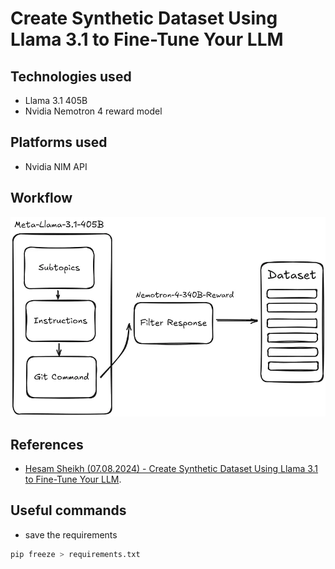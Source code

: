 # Create Synthetic Dataset Using Llama 3.1 to Fine-Tune Your LLM

## Technologies used

- Llama 3.1 405B 
- Nvidia Nemotron 4 reward model

## Platforms used

- Nvidia NIM API

## Workflow
![Workflow for the creation of Synthetic Dataset](docs/image.png)




## References

- [Hesam Sheikh (07.08.2024) - Create Synthetic Dataset Using Llama 3.1 to Fine-Tune Your LLM](https://towardsdatascience.com/create-a-synthetic-dataset-using-llama-3-1-405b-for-instruction-fine-tuning-9afc22fb6eef).



## Useful commands
- save the requirements
```bash
pip freeze > requirements.txt
```